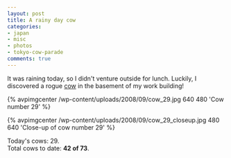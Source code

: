 ```yaml
---
layout: post
title: A rainy day cow
categories:
- japan
- misc
- photos
- tokyo-cow-parade
comments: true
---
```

It was raining today, so I didn't venture outside for lunch. Luckily, I discovered a rogue [cow]({{root_url}}/{{site.category_dir}}/tokyo-cow-parade/) in the basement of my work building!

<!-- TODO --> <a href="http://picasaweb.google.com/avparker/TokyoCowParade2008Japan"></a>
{% avpimgcenter /wp-content/uploads/2008/09/cow_29.jpg 640 480 'Cow number 29' %}

{% avpimgcenter /wp-content/uploads/2008/09/cow_29_closeup.jpg 480 640 'Close-up of cow number 29' %}

Today's cows: 29.<br/>
Total cows to date: __42 of 73__.
